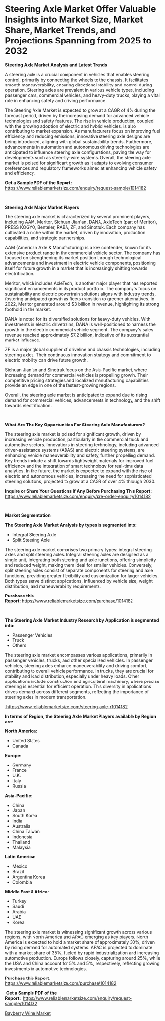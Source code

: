 <p><h1>Steering Axle Market Offer Valuable Insights into Market Size, Market Share, Market Trends, and Projections Spanning from 2025 to 2032</h1></p><p><strong>Steering Axle Market Analysis and Latest Trends</strong></p>
<p><p>A steering axle is a crucial component in vehicles that enables steering control, primarily by connecting the wheels to the chassis. It facilitates smooth maneuverability, ensuring directional stability and control during operation. Steering axles are prevalent in various vehicle types, including passenger cars, commercial vehicles, and heavy-duty trucks, playing a vital role in enhancing safety and driving performance.</p><p>The Steering Axle Market is expected to grow at a CAGR of 4% during the forecast period, driven by the increasing demand for advanced vehicle technologies and safety features. The rise in vehicle production, coupled with the growing adoption of electric and hybrid vehicles, is also contributing to market expansion. As manufacturers focus on improving fuel efficiency and reducing emissions, innovative steering axle designs are being introduced, aligning with global sustainability trends. Furthermore, advancements in automation and autonomous driving technologies are anticipated to influence steering axle configurations, paving the way for developments such as steer-by-wire systems. Overall, the steering axle market is poised for significant growth as it adapts to evolving consumer preferences and regulatory frameworks aimed at enhancing vehicle safety and efficiency.</p></p>
<p><strong>Get a Sample PDF of the Report:&nbsp;</strong> <a href="https://www.reliablemarketsize.com/enquiry/request-sample/1014182?utm_campaign=2472&utm_medium=2&utm_source=Github&utm_content=ia&utm_term=06032025&utm_id=steering-axle">https://www.reliablemarketsize.com/enquiry/request-sample/1014182</a></p>
<p>&nbsp;</p>
<p><strong>Steering Axle Major Market Players</strong></p>
<p><p>The steering axle market is characterized by several prominent players, including AAM, Meritor, Sichuan Jian'an, DANA, AxleTech (part of Meritor), PRESS KOGYO, Benteler, RABA, ZF, and Sinotruk. Each company has cultivated a niche within the market, driven by innovation, production capabilities, and strategic partnerships.</p><p>AAM (American Axle & Manufacturing) is a key contender, known for its extensive product range in the commercial vehicle sector. The company has focused on strengthening its market position through technological advancements and investment in electric vehicle components, positioning itself for future growth in a market that is increasingly shifting towards electrification.</p><p>Meritor, which includes AxleTech, is another major player that has reported significant enhancements in its product portfolio. The company's focus on sustainability and electric powertrain solutions aligns with industry trends, fostering anticipated growth as fleets transition to greener alternatives. In 2022, Meritor generated around $3 billion in revenue, highlighting its strong foothold in the market.</p><p>DANA is noted for its diversified solutions for heavy-duty vehicles. With investments in electric drivetrains, DANA is well-positioned to harness the growth in the electric commercial vehicle segment. The company's sales revenue reached approximately $7.2 billion, indicative of its substantial market influence.</p><p>ZF is a major global supplier of driveline and chassis technologies, including steering axles. Their continuous innovation strategy and commitment to electric mobility can drive future growth.</p><p>Sichuan Jian'an and Sinotruk focus on the Asia-Pacific market, where increasing demand for commercial vehicles is propelling growth. Their competitive pricing strategies and localized manufacturing capabilities provide an edge in one of the fastest-growing regions.</p><p>Overall, the steering axle market is anticipated to expand due to rising demand for commercial vehicles, advancements in technology, and the shift towards electrification.</p></p>
<p>&nbsp;</p>
<p><strong>What Are The Key Opportunities For Steering Axle Manufacturers?</strong></p>
<p><p>The steering axle market is poised for significant growth, driven by increasing vehicle production, particularly in the commercial truck and automotive sectors. Innovations in steering technology, including advanced driver-assistance systems (ADAS) and electric steering systems, are enhancing vehicle maneuverability and safety, further propelling demand. Key trends include a shift towards lightweight materials for improved fuel efficiency and the integration of smart technology for real-time data analytics. In the future, the market is expected to expand with the rise of electric and autonomous vehicles, increasing the need for sophisticated steering solutions, projected to grow at a CAGR of over 4% through 2030.</p></p>
<p><strong>Inquire or Share Your Questions If Any Before Purchasing This Report:</strong> <a href="https://www.reliablemarketsize.com/enquiry/pre-order-enquiry/1014182?utm_campaign=2472&utm_medium=2&utm_source=Github&utm_content=ia&utm_term=06032025&utm_id=steering-axle">https://www.reliablemarketsize.com/enquiry/pre-order-enquiry/1014182</a></p>
<p>&nbsp;</p>
<p><strong>Market Segmentation</strong></p>
<p><strong>The Steering Axle Market Analysis by types is segmented into:</strong></p>
<p><ul><li>Integral Steering Axle</li><li>Split Steering Axle</li></ul></p>
<p><p>The steering axle market comprises two primary types: integral steering axles and split steering axles. Integral steering axles are designed as a single unit, integrating both steering and axle functions, offering simplicity and reduced weight, making them ideal for smaller vehicles. Conversely, split steering axles consist of separate components for steering and axle functions, providing greater flexibility and customization for larger vehicles. Both types serve distinct applications, influenced by vehicle size, weight distribution, and maneuverability requirements.</p></p>
<p><strong>Purchase this Report:&nbsp;</strong><a href="https://www.reliablemarketsize.com/purchase/1014182?utm_campaign=2472&utm_medium=2&utm_source=Github&utm_content=ia&utm_term=06032025&utm_id=steering-axle">https://www.reliablemarketsize.com/purchase/1014182</a></p>
<p>&nbsp;</p>
<p><strong>The Steering Axle Market Industry Research by Application is segmented into:</strong></p>
<p><ul><li>Passenger Vehicles</li><li>Truck</li><li>Others</li></ul></p>
<p><p>The steering axle market encompasses various applications, primarily in passenger vehicles, trucks, and other specialized vehicles. In passenger vehicles, steering axles enhance maneuverability and driving comfort, contributing to overall vehicle performance. In trucks, they are crucial for stability and load distribution, especially under heavy loads. Other applications include construction and agricultural machinery, where precise steering is essential for efficient operation. This diversity in applications drives demand across different segments, reflecting the importance of steering axles in modern transportation.</p></p>
<p><a href="https://www.reliablemarketsize.com/steering-axle-r1014182?utm_campaign=2472&utm_medium=2&utm_source=Github&utm_content=ia&utm_term=06032025&utm_id=steering-axle">&nbsp;https://www.reliablemarketsize.com/steering-axle-r1014182</a></p>
<p><strong>In terms of Region, the Steering Axle Market Players available by Region are:</strong></p>
<p>
    <p> <strong> North America: </strong>
        <ul>
            <li>United States</li>
            <li>Canada</li>
        </ul>
        </p> 
    <p> <strong> Europe: </strong>
        <ul>
            <li>Germany</li>
            <li>France</li>
            <li>U.K.</li>
            <li>Italy</li>
            <li>Russia</li>
        </ul>
        </p> 
    <p> <strong> Asia-Pacific: </strong>
        <ul>
            <li>China</li>
            <li>Japan</li>
            <li>South Korea</li>
            <li>India</li>
            <li>Australia</li>
            <li>China Taiwan</li>
            <li>Indonesia</li>
            <li>Thailand</li>
            <li>Malaysia</li>
        </ul>
        </p> 
    <p> <strong> Latin America: </strong>
        <ul>
            <li>Mexico</li>
            <li>Brazil</li>
            <li>Argentina Korea</li>
            <li>Colombia</li>
        </ul>
        </p> 
    <p> <strong> Middle East & Africa: </strong>
        <ul>
            <li>Turkey</li>
            <li>Saudi</li>
            <li>Arabia</li>
            <li>UAE</li>
            <li>Korea</li>
        </ul>
    </p>
    </p>
<p><p>The steering axle market is witnessing significant growth across various regions, with North America and APAC emerging as key players. North America is expected to hold a market share of approximately 30%, driven by rising demand for automated systems. APAC is projected to dominate with a market share of 35%, fueled by rapid industrialization and increasing automotive production. Europe follows closely, capturing around 25%, while the USA and China account for 5% and 5%, respectively, reflecting growing investments in automotive technologies.</p></p>
<p><strong>Purchase this Report: </strong><a href="https://www.reliablemarketsize.com/purchase/1014182?utm_campaign=2472&utm_medium=2&utm_source=Github&utm_content=ia&utm_term=06032025&utm_id=steering-axle">https://www.reliablemarketsize.com/purchase/1014182</a></p>
<p>&nbsp;<strong>Get a Sample PDF of the Report:&nbsp;&nbsp;</strong><a href="https://www.reliablemarketsize.com/enquiry/request-sample/1014182?utm_campaign=2472&utm_medium=2&utm_source=Github&utm_content=ia&utm_term=06032025&utm_id=steering-axle">https://www.reliablemarketsize.com/enquiry/request-sample/1014182</a></p>
<p><strong></strong></p>
<p><p><a href="https://github.com/jerhoskinson197676/Market-Research-Report-List-1/blob/main/bayberry-wine-market.md?utm_campaign=2472&utm_medium=2&utm_source=Github&utm_content=ia&utm_term=06032025&utm_id=steering-axle">Bayberry Wine Market</a></p></p>